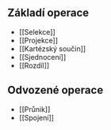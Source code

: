 

## Základí operace
- [[Selekce]]
- [[Projekce]]
- [[Kartézský součin]]
- [[Sjednocení]]
- [[Rozdíl]]

## Odvozené operace
- [[Průnik]]
- [[Spojení]]
